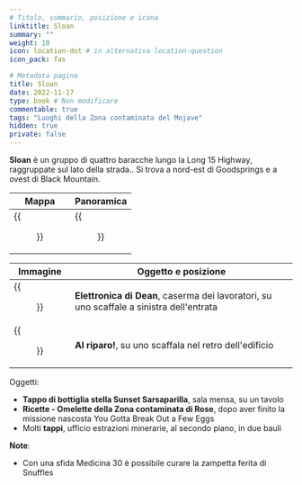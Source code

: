 ```yaml
---
# Titolo, sommario, posizione e icona
linktitle: Sloan
summary: ""
weight: 10
icon: location-dot # in alternativa location-question
icon_pack: fas

# Metadata pagina
title: Sloan
date: 2022-11-17
type: book # Non modificare
commentable: true
tags: "Luoghi della Zona contaminata del Mojave"
hidden: true
private: false
---
```


<div class="fnv">

**Sloan** è un gruppo di quattro baracche lungo la Long 15 Highway, raggruppate sul lato della strada.. Si trova a nord-est di Goodsprings e a ovest di Black Mountain.

| Mappa               | Panoramica          |
| ------------------- | ------------------- |
| {{<figure src="fnv/Sloan_loc.webp">}} | {{<figure src="fnv/FNV_Sloan.webp">}} |

| Immagine | Oggetto e posizione |
| -------- | ------------------- |
|  {{<figure src="fnv/Dean's_Electronics_worker_barracks.webp">}}        |  **Elettronica di Dean**, caserma dei lavoratori, su uno scaffale a sinistra dell'entrata                   |
|  {{<figure src="fnv/Duck_and_Cover_worker_barracks.webp">}}        |   **Al riparo!**, su uno scaffala nel retro dell'edificio                  |

Oggetti:
- **Tappo di bottiglia stella Sunset Sarsaparilla**, sala mensa, su un tavolo
- **Ricette - Omelette della Zona contaminata di Rose**, dopo aver finito la missione nascosta You Gotta Break Out a Few Eggs
- Molti **tappi**, ufficio estrazioni minerarie, al secondo piano, in due bauli

**Note**:
- Con una sfida Medicina 30 è possibile curare la zampetta ferita di Snuffles

</div>

